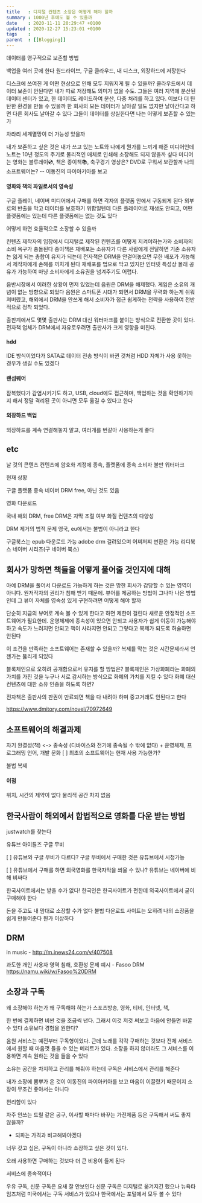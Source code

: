 ```yaml
---
title   : 디지털 컨텐츠 소장은 어떻게 해야 할까
summary : 1000년 후에도 볼 수 있을까
date    : 2020-11-11 20:29:47 +0100
updated : 2020-12-27 15:23:01 +0100
tags    :
parent  : [[Blogging]]
---
```


데이터를 영구적으로 보존할 방법

백업을 여러 곳에 한다
원드라이브, 구글 클라우드, 내 디스크, 외장하드에 저장한다

디스크에 쓰여진 게 어떤 현상으로 인해 모두 지워지게 될 수 있을까?
클라우드에서 데이터 보존이 안된다면 내가 따로 저장해도 의미가 없을 수도.
그들은 여러 지역에 분산된 데이터 센터가 있고, 한 데이터도 레이드하여 분산, 다중 처리를 하고 있다. 이보다 더 탄탄한 환경을 만들 수 있을까
한 회사의 모든 데이터가 날아갈 일도 없지만 날아간다고 하면 다른 회사도 날아갈 수 있다
그들이 데이터를 상실한다면 나는 어떻게 보존할 수 있는가

차라리 세계멸망이 더 가능성 있을까

내가 보존하고 싶은 것은 내가 쓰고 있는 노트와 나에게 뭔가를 느끼게 해준 미디어인데
노트는 10년 정도의 주기로 물리적인 매체로 인쇄해 소장해도 되지 않을까 싶다
미디어는 영화는 블루레이💿, 책은 종이책📚, 축구경기 영상은? DVD로 구워서 보관할까
나의 소프트웨어는?
-- 이동진의 파이아키아를 보고

#### 영화와 책의 파일로서의 영속성
구글 플레이, 네이버 미디어에서 구매를 하면
각자의 플랫폼 안에서 구동되게 된다
외부로의 반출을 막고 데이터를 보호하기 위함일텐데
다른 플레이어로 재생도 안되고, 어떤 플랫폼에는 있는데 다른 플랫폼에는 없는 것도 있다

어떻게 하면 효율적으로 소장할 수 있을까

컨텐츠 제작자의 입장에서 디지털로 제작된 컨텐츠를 어떻게 지켜야하는가와 소비자의 소비 욕구가 충돌된다
종이책은 재배포는 소유자가 다른 사람에게 전달하면 기존 소유자는 잃게 되는 총합이 유지가 되는데 전자책은 DRM을 안걸어놓으면 무한 배포가 가능해서 제작자에게 손해를 끼치게 된다
재배포를 법으로 막고 있지만 인터넷 특성상 몰래 공유가 가능하여 마냥 소비자에게 소유권을 넘겨주기도 어렵다.

음반시장에서 이러한 상황이 먼저 있었는데 음원은 DRM을 해제했다.
게임은 소유의 개념이 없는 방향으로 되었다
음원은 스마트폰 시대가 되면서 DRM을 무력화 하는게 쉬워져버렸고, 해외에서 DRM을 안쓰게 해서 소비자가 접근 쉽게하는 전략을 사용하여 전반적으로 정착 되었다.

출판계에서도 몇몇 출판사는 DRM 대신 워터마크를 붙이는 방식으로 전환한 곳이 있다.
전자책 업체가 DRM에서 자유로우려면 출판사가 크게 영향을 미친다.

#### hdd
IDE 방식이었다가 SATA로 데이터 전송 방식이 바뀐 것처럼 HDD 자체가 사용 못하는
경우가 생길 수도 있겠다

#### 랜섬웨어
잠복했다가 감염시키기도 하고, USB, cloud에도 접근하며, 백업하는 것을
확인하기까지 해서 정말 격리된 곳이 아니면 모두 옮길 수 있다고 한다

#### 외장하드 백업
외장하드를 계속 연결해놓지 말고, 여러개를 번갈아 사용하는게 좋다

## etc
날 것의 콘텐츠
컨텐츠에 암호화
계정에 종속, 플랫폼에 종속
소비자 불만
워터마크

현재 상황

구글
플랫폼 종속
네이버
DRM free, 아닌 것도 있음

영화 다운로드

국내 해외
DRM, free
DRM은 자막 조절 여부
화질
컨텐츠의 다양성

DRM 제거의 법적 문제
영국, eu에서는 불법이 아니라고 한다

구글북스는 epub 다운로드 가능
adobe drm 걸려있으며 어찌저찌 변환은 가능
리디북스
네이버 시리즈(구 네이버 북스)

## 회사가 망하면 책들을 어떻게 풀어줄 것인지에 대해
아예 DRM을 풀어서 다운로드 가능하게 하는 것은 망한 회사가 감당할 수 있는 영역이 아니다. 원저작자의 권리가 침해 받기 때문에.
뷰어를 제공하는 방법이 그나마 나은 방법인데
그 뷰어 자체를 영속성 있게 구현하려면 어떻게 해야 할까

단순히 지금의 뷰어로 계속 볼 수 있게 한다고 하면 제한이 걸린다
새로운 안정적인 소프트웨어가 필요한데.
운영체제에 종속성이 있으면 안되고
사용자가 쉽게 이동이 가능해야 하고
속도가 느려지면 안되고
책이 사라지면 안되고
그렇다고 복제가 되도록 허술하면 안된다

이 조건을 만족하는 소프트웨어는 존재할 수 있을까?
복제를 막는 것은 시간문제라서 언젠가는 뚫리게 되있다

블록체인으로 오히려 공개함으로서 유지를 할 방법은?
블록체인은 가상화폐라는 화폐의 가치를 가진 것을 누구나 서로 감시하는 방식으로 화폐의 가치를 지킬 수 있다
화폐 대신 컨텐츠에 대한 소유 인증을 하도록 하면?

전자책은 출판사의 판권이 만료되면 책을 다 내려야 하며
중고거래도 안된다고 한다

https://www.dmitory.com/novel/70972649

## 소프트웨어의 해결과제
자기 완결성(책) <-> 종속성 (디바이스와 전기에 종속될 수 밖에 없다) + 운영체제, 프로그래밍 언어, 개발 문화
[ ] 최초의 소프트웨어는 현재 사용 가능한가?

불법 복제

#### 이점
위치, 시간의 제약이 없다
물리적 공간 차지 없음

## 한국사람이 해외에서 합법적으로 영화를 다운 받는 방법
justwatch를 찾는다

유튜브
아이튠즈
구글 무비

[ ] 유튜브와 구글 무비가 다르다?
구글 무비에서 구매한 것은 유튜브에서 시청가능

[ ] 유튜브에서 구매를 하면 외국영화를 한국자막을 씌울 수 있나?
유튜브는 네이버에 비해 비싸다

한국사이트에서는 받을 수가 없다!
한국인은 한국사이트가 편한데 외국사이트에서 굳이 구매해야 한다

돈을 주고도 내 맘대로 소장할 수가 없다
불법 다운로드 사이트는 오히려 나의 소장품을 쉽게 만들어준다
뭔가 이상하다

## DRM
in music - http://m.inews24.com/v/407508

과도한 개인 사용자 영역 침해, 호환성 문제 예시 - Fasoo DRM
https://namu.wiki/w/Fasoo%20DRM

## 소장과 구독
왜 소장해야 하는가
왜 구독해야 하는가
스포츠방송, 영화, 티비, 인터넷, 책,

한 번에 결제하면 비싼 것을 조금씩 낸다. 그래서 이것 저것 써보고 마음에 안들면 바꿀 수 있다
소유보다 경험을 원한다?

음원 서비스는 예전부터 구독형이었다. 근데 노래를 각각 구매하는 것보다 전체
서비스에서 원할 때 마음껏 들을 수 있는 메리트가 있다.
소장을 하지 않더라도 그 서비스를 이용하면 계속 원하는 것을 들을 수 있다

소유는 공간을 차지하고 관리를 해줘야 하는데 구독은 서비스에서 관리를 해준다

내가 소장에 뽐뿌가 온 것이 이동진의 파이아키아를 보고 마음이 이끌렸기 때문이지
소장이 무조건 좋아서는 아니다

편리함이 있다

자주 안쓰는 드릴 같은 공구, 이사할 때마다 바꾸는 가전제품 등은 구독해서 써도
좋지 않을까?
- 되파는 가격과 비교해봐야겠다

너무 갖고 싶은, 구독이 아니라 소장하고 싶은 것이 있다.

오래 사용하면 구매하는 것보다 더 큰 비용이 들게 된다

서비스에 종속적이다

우유 구독, 신문 구독은 요새 잘 안보인다
신문 구독은 디지털로 옮겨지긴 했으나 뉴욕타임즈처럼 미국에서는 구독 서비스가
있으나 한국에서는 포털에서 모두 볼 수 있다
